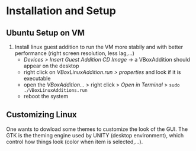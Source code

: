 
# Installation and Setup

## Ubuntu Setup on VM
1. Install linux guest addition to run the VM more stabily and with better performance (right screen resolution, less lag,...)
    - *Devices > Insert Guest Addition CD Image* -> a VBoxAddition should appear on the desktop
    - right click on *VBoxLinuxAddition.run > properties* and look if it is executable
    - open the *VBoxAddition...* > right click > *Open in Terminal* > `sudo ./VBoxLinuxAdditions.run`
    - reboot the system

## Customizing Linux
One wants to dowload some themes to customize the look of the GUI. The GTK is the theming engine used by UNITY (desktop environment), which control how things look (color when item is selected,...).

